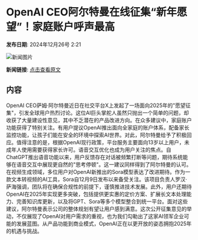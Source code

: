 # OpenAI CEO阿尔特曼在线征集“新年愿望”！家庭账户呼声最高

**发布日期**: 2024年12月26号 2:21

![新闻图片](https://pic.chinaz.com/picmap/thumb/202302150931182754_0.jpg)

**新闻链接**: [点击查看原文](https://www.aibase.com/zh/news/14269)

## 内容

OpenAI CEO萨姆·阿尔特曼近日在社交平台X上发起了一场面向2025年的"愿望征集"，引发全球用户热烈讨论。这位AI巨头掌舵人虽然只抛出一个简单的问题，却收获了大量建设性意见，其中不乏潜在的产品改进方向。在众多建议中，家庭账户功能获得了特别关注。有用户提议OpenAI推出面向全家庭的账户体系，配备家长监控功能，让孩子们能在安全的环境中探索AI世界。对此，阿尔特曼给予了积极回应。值得注意的是，根据OpenAI现行政策，平台服务主要面向13岁以上用户，未成年人使用需要获得家长许可。语音交互优化也成为用户关注的焦点。自ChatGPT推出语音功能以来，用户反馈存在对话被频繁打断等问题，期待系统能够在语音交互中展现更自然的"思考停顿"。这一建议同样得到了阿尔特曼的认可。在视频生成领域，多位用户对OpenAI新推出的Sora模型表达了改进期待。作为一款文本转视频的AI工具，Sora自12月9日发布以来备受关注。该项目负责人罗汉·萨海强调，团队将在确保合规性的前提下，谨慎推进技术发展。此外，用户还期待OpenAI在2025年实现更多突破，包括提供更实惠的定价方案、扩展长文本处理能力、完善知识库更新，以及将GPT、Sora等多个模型整合到统一平台。面对这些建议，阿尔特曼表示公司的整体规划有望让用户感到满意。这次公开征集意见的举动，不仅展现了OpenAI对用户需求的重视，也为我们勾勒出了这家AI领军企业可能的发展蓝图。从产品功能到商业模式，OpenAI正在以更开放的姿态拥抱2025年的机遇与挑战。
